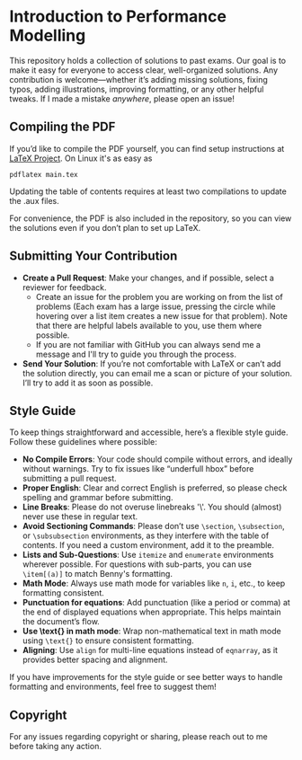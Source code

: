 # Introduction to Performance Modelling

This repository holds a collection of solutions to past exams. Our goal is to make it easy for everyone to access clear, well-organized solutions. Any contribution is welcome—whether it’s adding missing solutions, fixing typos, adding illustrations, improving formatting, or any other helpful tweaks.
If I made a mistake *anywhere*, please open an issue!

## Compiling the PDF
If you’d like to compile the PDF yourself, you can find setup instructions at [LaTeX Project](https://www.latex-project.org/get/).
On Linux it's as easy as
```
pdflatex main.tex
```
Updating the table of contents requires at least two compilations to update the .aux files.


For convenience, the PDF is also included in the repository, so you can view the solutions even if you don’t plan to set up LaTeX.

## Submitting Your Contribution

- **Create a Pull Request**: Make your changes, and if possible, select a reviewer for feedback.
  - Create an issue for the problem you are working on from the list of problems (Each exam has a large issue, pressing the circle while hovering over a list item creates a new issue for that problem). Note that there are helpful labels available to you, use them where possible.
  - If you are not familiar with GitHub you can always send me a message and I'll try to guide you through the process.
- **Send Your Solution**: If you’re not comfortable with LaTeX or can’t add the solution directly, you can email me a scan or picture of your solution. I’ll try to add it as soon as possible.

## Style Guide

To keep things straightforward and accessible, here’s a flexible style guide. Follow these guidelines where possible:

- **No Compile Errors**: Your code should compile without errors, and ideally without warnings. Try to fix issues like “underfull hbox” before submitting a pull request.
- **Proper English**: Clear and correct English is preferred, so please check spelling and grammar before submitting.
- **Line Breaks**: Please do not overuse linebreaks '\\'. You should (almost) never use these in regular text.
- **Avoid Sectioning Commands**: Please don’t use `\section`, `\subsection`, or `\subsubsection` environments, as they interfere with the table of contents. If you need a custom environment, add it to the preamble.
- **Lists and Sub-Questions**: Use `itemize` and `enumerate` environments wherever possible. For questions with sub-parts, you can use `\item[(a)]` to match Benny's formatting.
- **Math Mode**: Always use math mode for variables like `n`, `i`, etc., to keep formatting consistent.
- **Punctuation for equations**: Add punctuation (like a period or comma) at the end of displayed equations when appropriate. This helps maintain the document’s flow.
- **Use \text{} in math mode**: Wrap non-mathematical text in math mode using `\text{}` to ensure consistent formatting.
- **Aligning**: Use `align` for multi-line equations instead of `eqnarray`, as it provides better spacing and alignment.

If you have improvements for the style guide or see better ways to handle formatting and environments, feel free to suggest them!

## Copyright

For any issues regarding copyright or sharing, please reach out to me before taking any action.

